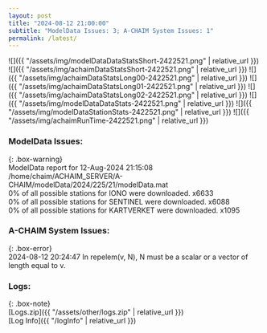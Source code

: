```yaml
---
layout: post
title: "2024-08-12 21:00:00"
subtitle: "ModelData Issues: 3; A-CHAIM System Issues: 1"
permalink: /latest/
---
```


![]({{ "/assets/img/modelDataDataStatsShort-2422521.png" | relative_url }})
![]({{ "/assets/img/achaimDataStatsShort-2422521.png" | relative_url }})
![]({{ "/assets/img/achaimDataStatsLong00-2422521.png" | relative_url }})
![]({{ "/assets/img/achaimDataStatsLong01-2422521.png" | relative_url }})
![]({{ "/assets/img/achaimDataStatsLong02-2422521.png" | relative_url }})
![]({{ "/assets/img/modelDataDataStats-2422521.png" | relative_url }})
![]({{ "/assets/img/modelDataStationStats-2422521.png" | relative_url }})
![]({{ "/assets/img/achaimRunTime-2422521.png" | relative_url }})


### ModelData Issues:  
  
{: .box-warning}  
 ModelData report for 12-Aug-2024 21:15:08   
 /home/chaim/ACHAIM_SERVER/A-CHAIM/modelData/2024/225/21/modelData.mat   
 0% of all possible stations for IONO were downloaded. x6633   
 0% of all possible stations for SENTINEL were downloaded. x6088   
 0% of all possible stations for KARTVERKET were downloaded. x1095   
  
### A-CHAIM System Issues:  
  
{: .box-error}  
2024-08-12 20:24:47 In repelem(v, N), N must be a scalar or a vector of length equal to v.  

### Logs:  
  
{: .box-note}  
[Logs.zip]({{ "/assets/other/logs.zip" | relative_url }})  
[Log Info]({{ "/logInfo" | relative_url }})  
